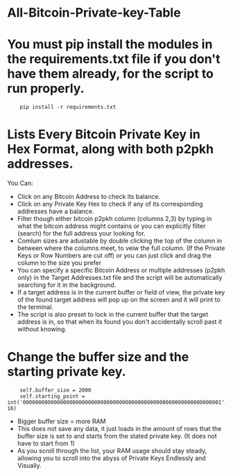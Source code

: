 # All-Bitcoin-Private-key-Table
# You must pip install the modules in the requirements.txt file if you don't have them already, for the script to run properly. 
        pip install -r requirements.txt
# Lists Every Bitcoin Private Key in Hex Format, along with both p2pkh addresses.
You Can:
- Click on any Bitcoin Address to check its balance.
- Click on any Private Key Hex to check if any of its corresponding addresses have a balance.
- Filter though either bitcoin p2pkh column (columns 2,3) by typing in what the bitcoin address might contains or you can explicitly filter (search) for the full address your looking for.
- Comlum sizes are adustable by double clicking the top of the column in between where the columns meet, to veiw the full column. (If the Private Keys or Row Numbers are cut off) or you can just click and drag the column to the size you prefer
- You can specify a specific Bitcoin Address or multiple addresses (p2pkh only) in the Target Addresses.txt file and the script will be automatically searching for it in the background.
- If a target address is in the current buffer or field of view, the private key of the found target address will pop up on the screen and it will print to the terminal.
- The script is also preset to lock in the current buffer that the target address is in, so that when its found you don't accidentally scroll past it without knowing.
# Change the buffer size and the starting private key.
        self.buffer_size = 2000
        self.starting_point = int('0000000000000000000000000000000000000000000000000000000000000001', 16)
- Bigger buffer size = more RAM
- This does not save any data, it just loads in the amount of rows that the buffer size is set to and starts from the stated private key. (It does not have to start from 1)
- As you scroll through the list, your RAM usage should stay steady, allowing you to scroll into the abyss of Private Keys Endlessly and Visually.
